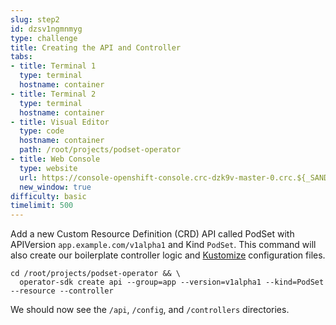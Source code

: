 ```yaml
---
slug: step2
id: dzsv1ngmnmyg
type: challenge
title: Creating the API and Controller
tabs:
- title: Terminal 1
  type: terminal
  hostname: container
- title: Terminal 2
  type: terminal
  hostname: container
- title: Visual Editor
  type: code
  hostname: container
  path: /root/projects/podset-operator
- title: Web Console
  type: website
  url: https://console-openshift-console.crc-dzk9v-master-0.crc.${_SANDBOX_ID}.instruqt.io
  new_window: true
difficulty: basic
timelimit: 500
---
```

Add a new Custom Resource Definition (CRD) API called PodSet with APIVersion `app.example.com/v1alpha1` and Kind `PodSet`. This command will also create our boilerplate controller logic and [Kustomize](https://kustomize.io) configuration files.

```
cd /root/projects/podset-operator && \
  operator-sdk create api --group=app --version=v1alpha1 --kind=PodSet --resource --controller
```

We should now see the `/api`, `/config`, and `/controllers` directories.
